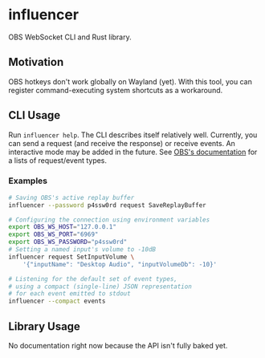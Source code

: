 # influencer

OBS WebSocket CLI and Rust library.

## Motivation

OBS hotkeys don't work globally on Wayland (yet). With this tool, you can register command-executing system shortcuts as a workaround.

## CLI Usage

Run `influencer help`. The CLI describes itself relatively well. Currently, you can send a request (and receive the response) or receive events. An interactive mode may be added in the future. See [OBS's documentation](https://github.com/obsproject/obs-websocket/blob/master/docs/generated/protocol.md) for a lists of request/event types.

### Examples
```sh
# Saving OBS's active replay buffer
influencer --password p4ssw0rd request SaveReplayBuffer
```

```sh
# Configuring the connection using environment variables
export OBS_WS_HOST="127.0.0.1"
export OBS_WS_PORT="6969"
export OBS_WS_PASSWORD="p4ssw0rd"
# Setting a named input's volume to -10dB
influencer request SetInputVolume \
    '{"inputName": "Desktop Audio", "inputVolumeDb": -10}'
```

```sh
# Listening for the default set of event types,
# using a compact (single-line) JSON representation
# for each event emitted to stdout
influencer --compact events
```

## Library Usage

No documentation right now because the API isn't fully baked yet.
